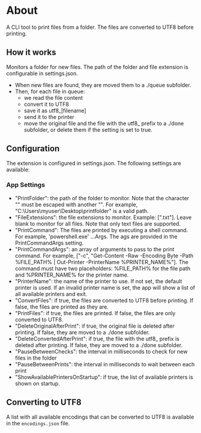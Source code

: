 # About

A CLI tool to print files from a folder. The files are converted to UTF8 before printing.

## How it works

Monitors a folder for new files. The path of the folder and file extension is configurable in settings.json.

-   When new files are found, they are moved them to a ./queue subfolder.
-   Then, for each file in queue:
    -   we read the file content
    -   convert it to UTF8
    -   save it as utf8\_[filename]
    -   send it to the printer
    -   move the original file and the file with the utf8\_ prefix to a ./done subfolder, or delete them if the setting is set to true.

## Configuration

The extension is configured in settings.json. The following settings are available:

### App Settings

-   "PrintFolder": the path of the folder to monitor. Note that the character "\" must be escaped with another "\". For example, "C:\\Users\\myuser\\Desktop\\printfolder" is a valid path.
-   "FileExtensions": the file extensions to monitor. Example: [".txt"]. Leave blank to monitor for all files. Note that only text files are supported.
-   "PrintCommand": The files are printed by executing a shell command. For example, 'powershell.exe' ...Args. The ags are provided in the PrintCommandArgs setting.
-   "PrintCommandArgs": an array of arguments to pass to the print command. For example, ["-c", "Get-Content -Raw -Encoding Byte -Path %FILE_PATH% | Out-Printer -PrinterName %PRINTER_NAME%"]. The command must have two placeholders: %FILE_PATH% for the file path and %PRINTER_NAME% for the printer name.
-   "PrinterName": the name of the printer to use. If not set, the default printer is used. If an invalid printer name is set, the app will show a list of all available printers and exit.
-   "ConvertFiles": if true, the files are converted to UTF8 before printing. If false, the files are printed as they are.
-   "PrintFiles": if true, the files are printed. If false, the files are only converted to UTF8.
-   "DeleteOriginalAfterPrint": if true, the original file is deleted after printing. If false, they are moved to a ./done subfolder.
-   "DeleteConvertedAfterPrint": if true, the file with the utf8\_ prefix is deleted after printing. If false, they are moved to a ./done subfolder.
-   "PauseBetweenChecks": the interval in milliseconds to check for new files in the folder
-   "PauseBetweenPrints": the interval in milliseconds to wait between each print
-   "ShowAvailablePrintersOnStartup": if true, the list of available printers is shown on startup.

## Converting to UTF8

A list with all available encodings that can be converted to UTF8 is available in the `encodings.json` file.
